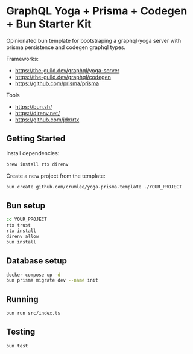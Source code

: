 # GraphQL Yoga + Prisma + Codegen + Bun Starter Kit

Opinionated bun template for bootstraping a graphql-yoga server with prisma persistence and codegen
graphql types.

Frameworks:

- https://the-guild.dev/graphql/yoga-server
- https://the-guild.dev/graphql/codegen
- https://github.com/prisma/prisma

Tools

- https://bun.sh/
- https://direnv.net/
- https://github.com/jdx/rtx

## Getting Started

Install dependencies:

```sh
brew install rtx direnv
```

Create a new project from the template:

```sh
bun create github.com/crumlee/yoga-prisma-template ./YOUR_PROJECT
```

## Bun setup

```bash
cd YOUR_PROJECT
rtx trust
rtx install
direnv allow
bun install
```

## Database setup

```sh
docker compose up -d
bun prisma migrate dev --name init
```

## Running

```sh
bun run src/index.ts
```

## Testing

```sh
bun test
```